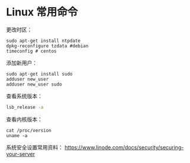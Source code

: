 # Linux 常用命令

更改时区：

    sudo apt-get install ntpdate
    dpkg-reconfigure tzdata #debian
    timeconfig # centos

添加新用户：

    sudo apt-get install sudo
    adduser new_user
    adduser new_user sudo

查看系统版本：
```bash
lsb_release -a
```

查看内核版本：
```bask
cat /proc/version
uname -a
```

系统安全设置常用资料：
https://www.linode.com/docs/security/securing-your-server
